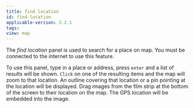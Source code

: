 ```yaml
---
title: find location
id: find-location
applicable-verison: 3.2.1
tags: 
view: map
---
```


The _find location_ panel is used to search for a place on map. You must be connected to the internet to use this feature.

To use this panel, type in a place or address, press `enter` and a list of results will be shown. `Click` on one of the resulting items and the map will zoom to that location. An outline covering that location or a pin pointing at the location will be displayed. Drag images from the film strip at the bottom of the screen to their location on the map. The GPS location will be embedded into the image.

